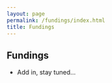 ```yaml
---
layout: page
permalink: /fundings/index.html
title: Fundings
---
```


## Fundings

- Add in, stay tuned...<br><br>
<br>
